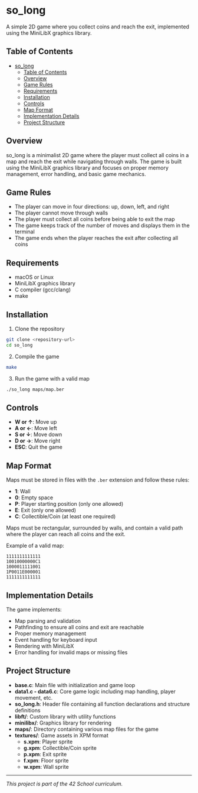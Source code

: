 # so_long

A simple 2D game where you collect coins and reach the exit, implemented using the MiniLibX graphics library.

## Table of Contents
- [so\_long](#so_long)
  - [Table of Contents](#table-of-contents)
  - [Overview](#overview)
  - [Game Rules](#game-rules)
  - [Requirements](#requirements)
  - [Installation](#installation)
  - [Controls](#controls)
  - [Map Format](#map-format)
  - [Implementation Details](#implementation-details)
  - [Project Structure](#project-structure)

## Overview

so_long is a minimalist 2D game where the player must collect all coins in a map and reach the exit while navigating through walls. The game is built using the MiniLibX graphics library and focuses on proper memory management, error handling, and basic game mechanics.

## Game Rules

- The player can move in four directions: up, down, left, and right
- The player cannot move through walls
- The player must collect all coins before being able to exit the map
- The game keeps track of the number of moves and displays them in the terminal
- The game ends when the player reaches the exit after collecting all coins

## Requirements

- macOS or Linux
- MiniLibX graphics library
- C compiler (gcc/clang)
- make

## Installation

1. Clone the repository
```bash
git clone <repository-url>
cd so_long
```

2. Compile the game
```bash
make
```

3. Run the game with a valid map
```bash
./so_long maps/map.ber
```

## Controls

- **W or ↑**: Move up
- **A or ←**: Move left
- **S or ↓**: Move down
- **D or →**: Move right
- **ESC**: Quit the game

## Map Format

Maps must be stored in files with the `.ber` extension and follow these rules:

- **1**: Wall
- **0**: Empty space
- **P**: Player starting position (only one allowed)
- **E**: Exit (only one allowed)
- **C**: Collectible/Coin (at least one required)

Maps must be rectangular, surrounded by walls, and contain a valid path where the player can reach all coins and the exit.

Example of a valid map:
```
1111111111111
10010000000C1
1000011111001
1P0011E000001
1111111111111
```

## Implementation Details

The game implements:

- Map parsing and validation
- Pathfinding to ensure all coins and exit are reachable
- Proper memory management
- Event handling for keyboard input
- Rendering with MiniLibX
- Error handling for invalid maps or missing files

## Project Structure

- **base.c**: Main file with initialization and game loop
- **data1.c - data6.c**: Core game logic including map handling, player movement, etc.
- **so_long.h**: Header file containing all function declarations and structure definitions
- **libft/**: Custom library with utility functions
- **minilibx/**: Graphics library for rendering
- **maps/**: Directory containing various map files for the game
- **textures/**: Game assets in XPM format
  - **s.xpm**: Player sprite
  - **g.xpm**: Collectible/Coin sprite
  - **p.xpm**: Exit sprite
  - **f.xpm**: Floor sprite
  - **w.xpm**: Wall sprite

---

*This project is part of the 42 School curriculum.*